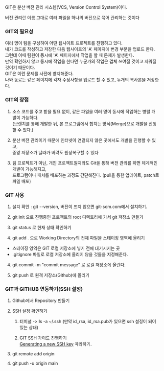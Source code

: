 GIT은 분산 버전 관리 시스템(VCS, Version Control System)이다.

버전 관리란 이름 그대로 여러 파일을 하나의 버전으로 묶어 관리하는 것이다

### GIT의 필요성

여러 명이 팀을 구성하여 어떤 웹사이트 프로젝트를 진행하고 있다. <br>
내가 코드를 작성하고 저장한 다음 웹사이트의 'A' 페이지에 변경 부분을 업로드 한다. <br>
그런데 이때 팀원이 동시에 'A' 페이지에서 작업을 할 때 문제가 발생한다. <br>
만약 확인하지 않고 동시에 작업을 한다면 누군가의 작업은 겹체 쓰여질 것이고 지워질 것이기 때문이다. <br>
GIT은 이런 문제를 사전에 방지해준다. <br>
나와 동료는 같은 페이지에 각자 수정사항을 업로드 할 수 있고, 두개의 복사본을 저장한다. <br>

### GIT의 장점

1. 소스 코드를 주고 받을 필요 없이, 같은 파일을 여러 명이 동시에 작업하는 병렬 개발이 가능하다.<br>
(브랜치를 통해 개발한 뒤, 본 프로그램에서 합치는 방식(Merge)으로 개발을 진행할 수 있다.)

2. 분산 버전 관리이기 때문에 인터넷이 연결되지 않은 곳에서도 개발을 진행할 수 있고,<br> 중앙 저장소가 날라가 버려도 원상복구할 수 있다
   
3. 팀 프로젝트가 아닌, 개인 프로젝트일지라도 Git을 통해 버전 관리를 하면 체계적인 개발이 가능해지고, <br>프로그램이나 패치를 배포하는 과정도 간단해진다.
(pull을 통한 업데이트, patch로 파일 배포) 


### GIT 사용

1. 설치 확인 : git --version, 버전이 뜨지 않으면 git-scm.com에서 설치하기.
2. git init 으로 진행중인 프로젝트의 root 디렉토리에 가서 git 저장소 만들기
3. git status 로 현재 상태 확인하기

4. git add . 으로 Working Directory의 전체 파일을 스테이징 영역에 올리기
* 스테이징 영역은 GIT 로컬 저장소에 넣기 전에 대기시키는 곳
* .gitignore 파일로 로컬 저장소에 올리지 않을 것들을 지정해준다.
4. git commit -m "commit message" 로 로컬 저장소에 올린다.

5. git push 로 원격 저장소(Github)에 올리기


### GIT과 GITHUB 연동하기(SSH 설정)

1. Github에서 Repository 만들기
2. SSH 설정 확인하기

   1. 터미널 -> ls -a ~/.ssh   (만약 id_rsa, id_rsa.pub가 있으면 ssh 설정이 되어 있는 상태)

   2. GIT SSH 가이드 진행하기<br>
   [Generating a new SSH key](https://docs.github.com/en/github/authenticating-to-github/generating-a-new-ssh-key-and-adding-it-to-the-ssh-agent) 따라하기.

3. git remote add origin <name><url>
4. git push -u origin main
